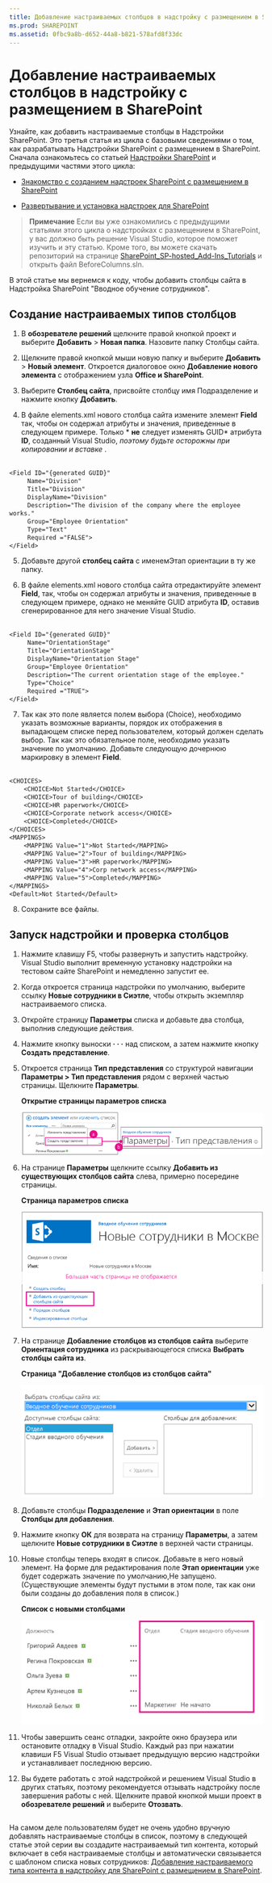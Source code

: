 ```yaml
---
title: Добавление настраиваемых столбцов в надстройку с размещением в SharePoint
ms.prod: SHAREPOINT
ms.assetid: 0fbc9a8b-d652-44a8-b821-578afd8f33dc
---
```



# Добавление настраиваемых столбцов в надстройку с размещением в SharePoint
Узнайте, как добавить настраиваемые столбцы в Надстройки SharePoint.
Это третья статья из цикла с базовыми сведениями о том, как разрабатывать Надстройки SharePoint с размещением в SharePoint. Сначала ознакомьтесь со статьей  [Надстройки SharePoint](sharepoint-add-ins.md) и предыдущими частями этого цикла:
  
    
    


-  [Знакомство с созданием надстроек SharePoint с размещением в SharePoint](get-started-creating-sharepoint-hosted-sharepoint-add-ins.md)
    
  
-  [Развертывание и установка надстроек для SharePoint](deploy-and-install-a-sharepoint-hosted-sharepoint-add-in.md)
    
  

> **Примечание**
> Если вы уже ознакомились с предыдущими статьями этого цикла о надстройках с размещением в SharePoint, у вас должно быть решение Visual Studio, которое поможет изучить и эту статью. Кроме того, вы можете скачать репозиторий на странице  [SharePoint_SP-hosted_Add-Ins_Tutorials](https://github.com/OfficeDev/SharePoint_SP-hosted_Add-Ins_Tutorials) и открыть файл BeforeColumns.sln.
  
    
    

В этой статье мы вернемся к коду, чтобы добавить столбцы сайта в Надстройка SharePoint "Вводное обучение сотрудников".
## Создание настраиваемых типов столбцов


  
    
    

1. В **обозревателе решений** щелкните правой кнопкой проект и выберите **Добавить** > **Новая папка**. Назовите папку Столбцы сайта.
    
  
2. Щелкните правой кнопкой мыши новую папку и выберите **Добавить** > **Новый элемент**. Откроется диалоговое окно **Добавление нового элемента** с отображением узла **Office и SharePoint**.
    
  
3. Выберите **Столбец сайта**, присвойте столбцу имя Подразделение и нажмите кнопку **Добавить**.
    
  
4. В файле elements.xml нового столбца сайта измените элемент **Field** так, чтобы он содержал атрибуты и значения, приведенные в следующем примере. Только * **не** следует изменять GUID*  атрибута **ID**, созданный Visual Studio,  *поэтому будьте осторожны при копировании и вставке*  .
    
  ```
  
<Field ID="{generated GUID}"
       Name="Division" 
       Title="Division" 
       DisplayName="Division" 
       Description="The division of the company where the employee works." 
       Group="Employee Orientation" 
       Type="Text" 
       Required ="FALSE">
</Field>
  ```

5. Добавьте другой **столбец сайта** с именемЭтап ориентации в ту же папку.
    
  
6. В файле elements.xml нового столбца сайта отредактируйте элемент **Field**, так, чтобы он содержал атрибуты и значения, приведенные в следующем примере, однако не меняйте GUID атрибута **ID**, оставив сгенерированное для него значение Visual Studio.
    
  ```
  
<Field ID="{generated GUID}"
       Name="OrientationStage" 
       Title="OrientationStage"
       DisplayName="Orientation Stage" 
       Group="Employee Orientation" 
       Description="The current orientation stage of the employee." 
       Type="Choice"
       Required ="TRUE">
</Field>
  ```

7. Так как это поле является полем выбора (Choice), необходимо указать возможные варианты, порядок их отображения в выпадающем списке перед пользователем, который должен сделать выбор. Так как это обязательное поле, необходимо указать значение по умолчанию. Добавьте следующую дочернюю маркировку в элемент **Field**.
    
  ```
  
<CHOICES>
      <CHOICE>Not Started</CHOICE>
      <CHOICE>Tour of building</CHOICE>
      <CHOICE>HR paperwork</CHOICE>
      <CHOICE>Corporate network access</CHOICE>
      <CHOICE>Completed</CHOICE>
</CHOICES>
<MAPPINGS>
      <MAPPING Value="1">Not Started</MAPPING>
      <MAPPING Value="2">Tour of building</MAPPING>
      <MAPPING Value="3">HR paperwork</MAPPING>
      <MAPPING Value="4">Corp network access</MAPPING>
      <MAPPING Value="5">Completed</MAPPING>
</MAPPINGS>
<Default>Not Started</Default>
  ```

8. Сохраните все файлы.
    
  

## Запуск надстройки и проверка столбцов


  
    
    

1. Нажмите клавишу F5, чтобы развернуть и запустить надстройку. Visual Studio выполнит временную установку надстройки на тестовом сайте SharePoint и немедленно запустит ее. 
    
  
2. Когда откроется страница надстройки по умолчанию, выберите ссылку **Новые сотрудники в Сиэтле**, чтобы открыть экземпляр настраиваемого списка.
    
  
3. Откройте страницу **Параметры** списка и добавьте два столбца, выполнив следующие действия.
    
1. Нажмите кнопку выноски **· · ·** над списком, а затем нажмите кнопку **Создать представление**.
    
  
2. Откроется страница **Тип представления** со структурой навигации **Параметры > Тип представления** рядом с верхней частью страницы. Щелкните **Параметры**.
    
   **Открытие страницы параметров списка**

  

     ![Список новых сотрудников в Сиэтле с кнопкой выноски и элементом создания представления, выделенным как первый шаг. Еще указана стрелка на страницу создания представления с выделенной строкой навигации "Параметры".](images/6c119cae-adf8-42ff-9890-f3aa1e11719d.png)
  

    
    
  
3. На странице **Параметры** щелкните ссылку **Добавить из существующих столбцов сайта** слева, примерно посередине страницы.
    
   **Страница параметров списка**

  

     ![Страница параметров экземпляра списка с выделенной ссылкой для добавления столбцов в разделе столбцов сайта.](images/a8698b77-b9d2-40f6-89f6-ccc3c6e06073.png)
  

    
    
  
4. На странице **Добавление столбцов из столбцов сайта** выберите **Ориентация сотрудника** из раскрывающегося списка **Выбрать столбцы сайта из**.
    
   **Страница "Добавление столбцов из столбцов сайта"**

  

     ![Элемент управления для выбора столбцов SharePoint. В раскрывающемся списке "Выбрать столбцы сайта" выбран пункт "Адаптация сотрудников".](images/3b33c622-c52a-45fd-8ea1-d7f307539753.png)
  

    
    
  
5. Добавьте столбцы **Подразделение** и **Этап ориентации** в поле **Столбцы для добавления**.
    
  
6. Нажмите кнопку **ОК** для возврата на страницу **Параметры**, а затем щелкните **Новые сотрудники в Сиэтле** в верхней части страницы.
    
  
4. Новые столбцы теперь входят в список. Добавьте в него новый элемент. На форме для редактирования поле **Этап ориентации** уже будет содержать значение по умолчанию,Не запущено. (Существующие элементы будут пустыми в этом поле, так как они были созданы до добавления поля в список.)
    
   **Список с новыми столбцами**

  

     ![Список с новыми столбцами "Подразделение" и "Этап адаптации".](images/d4e17424-c06b-4635-aab8-4912cee5fe35.png)
  

    
    
  
5. Чтобы завершить сеанс отладки, закройте окно браузера или остановите отладку в Visual Studio. Каждый раз при нажатии клавиши F5 Visual Studio отзывает предыдущую версию надстройки и устанавливает последнюю версию.
    
  
6. Вы будете работать с этой надстройкой и решением Visual Studio в других статьях, поэтому рекомендуется отзывать надстройку после завершения работы с ней. Щелкните правой кнопкой мыши проект в **обозревателе решений** и выберите **Отозвать**.
    
  

## 
<a name="Nextsteps"> </a>

На самом деле пользователям будет не очень удобно вручную добавлять настраиваемые столбцы в список, поэтому в следующей статье этой серии вы создадите настраиваемый тип контента, который включает в себя настраиваемые столбцы и автоматически связывается с шаблоном списка новых сотрудников:  [Добавление настраиваемого типа контента в надстройку для SharePoint с размещением в SharePoint](add-a-custom-content-type-to-a-sharepoint-hostedsharepoint-add-in.md). 
  
    
    

